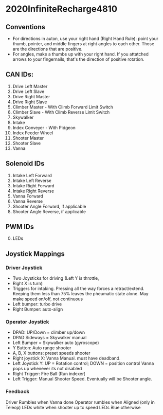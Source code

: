 # 2020InfiniteRecharge4810
## Conventions
- For directions in auton, use your right hand (Right Hand Rule): point your thumb, pointer, and middle fingers at right angles to each other. Those are the directions that are positive. 
- For angles, make a thumbs up with your right hand. If you attatched arrows to your fingernails, that's the direction of positive rotation. 
## CAN IDs: 
1. Drive Left Master
2. Drive Left Slave
3. Drive Right Master
4. Drive Right Slave
5. Climber Master - With Climb Forward Limit Switch
6. Climber Slave  - With Climb Reverse Limit Switch
7. Skywalker 
8. Intake
9. Index Conveyer  -  With Pidgeon
10. Index Feeder Wheel
11. Shooter Master
12. Shooter Slave
13. Vanna

## Solenoid IDs
1. Intake Left Forward
2. Intake Left Reverse
3. Intake Right Forward
4. Intake Right Reverse
5. Vanna Forward
6. Vanna Reverse
7. Shooter Angle Forward, if applicable
8. Shooter Angle Reverse, if applicable

## PWM IDs
0. LEDs

## Joystick Mappings
### Driver Joystick
- Two Joysticks for driving (Left Y is throttle, 
- Right X is turn)
- Triggers for intaking. Pressing all the way forces a retract/extend. Keeping them less than 75% leaves the pheumatic state alone. May make speed on/off, not continuous
- Left bumper: turbo drive
- Right Bumper: auto-align

### Operator Joystick
- DPAD: UP/Down = climber up/down
- DPAD Sideways = Skywalker manual
- Left Bumper = Skywalker auto (gyroscope)
- Y Button: Auto range shooter
- A, B, X buttons: preset speeds shooter
- Right joystick X: Vanna Manual. must have deadband.
- Left Joystick Y: UP = Rotation control; DOWN = position control
Vanna pops up whenever its not disabled
- Right Trigger: Fire Ball (Run indexer)
- Left Trigger: Manual Shooter Speed. Eventually will be Shooter angle.

### Feedback
Driver Rumbles when Vanna done
Operator rumbles when Aligned (only in Teleop)
LEDs white when shooter up to speed
LEDs Blue otherwise
